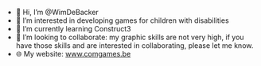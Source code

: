 - 👋 Hi, I’m @WimDeBacker
- 👀 I’m interested in developing games for children with disabilities 
- 🌱 I’m currently learning Construct3
- 💞️ I’m looking to collaborate: my graphic skills are not very high, if you have those skills and are interested in collaborating, please let me know.
- 🌐 My website: www.comgames.be

<!---
WimDeBacker/WimDeBacker is a ✨ special ✨ repository because its `README.md` (this file) appears on your GitHub profile.
You can click the Preview link to take a look at your changes.
--->
